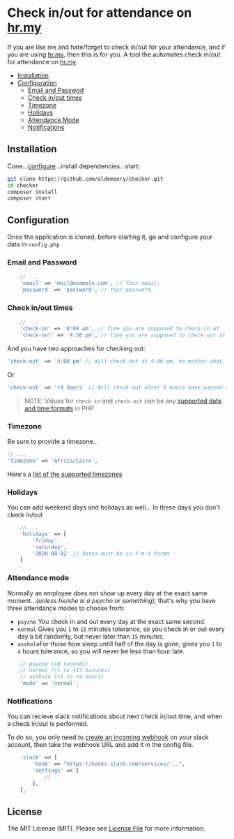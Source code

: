 
# Check in/out for attendance on [hr.my](https://hr.my)

If you are like me and hate/forget to check in/out for your attendance, and if you are using [hr.my](https://hr.my), then this is for you.
A tool the automates check in/out for attendance on [hr.my](https://hr.my)

* [Installation](#installation)
* [Configuration](#configuration)
  * [Email and Passwod](#email-and-password)
  * [Check in/out times](#check-inout-times)
  * [Timezone](#timezone)
  * [Holidays](#holidays)
  * [Attendance Mode](#attendance-mode)
  * [Notifications](#notifications)

## Installation

Cone...[configure](#configuration)...install dependencies...start:

``` bash
git clone https://github.com/aldemeery/checker.git
cd checker
composer install
composer start
```

## Configuration
Once the application is cloned, before starting it, go and configure your data in `config.php`

### Email and Password
```php
    // ...
    'email' => 'mail@example.com', // Your email.
    'password' => 'password', // Your password.
```
### Check in/out times
```php
    // ...
    'check-in' => '8:00 am', // Time you are supposed to check-in at
    'check-out' => '4:30 pm', // Time you are supposed to check-out at
```
And you have two approaches for checking out:
```php
'check-out' => '4:00 pm' // Will check-out at 4:00 pm, no matter what..
```
Or
```php
'check-out' => '+9 hours' // Will check-out after 8 hours have passed since you checked-in
```

> NOTE:
> Values for `check-in` and `check-out` can be any [supported date and time formats](https://www.php.net/manual/en/datetime.formats.php) in PHP.

### Timezone
Be sure to provide a timezone...
```php
// ...
'timezone' => 'Africa/Cairo',
```

Here's a [list of the supported timezones](https://www.php.net/manual/en/timezones.php)

### Holidays
You can add weekend days and holidays as well...
In these days you don't ckeck in/out
```php
    // ...
    'holidays' => [
        'friday',
        'saturday',
        '2020-08-02' // dates must be in Y-m-d forma
    ]
```
### Attendance mode
Normally an employee does not show up every day at the exact same moment...*(unless he/she is a psycho or something)*, that's why you have three attendance modes to choose from:

   * `psycho` You check in and out every day at the exact same second.
   * `normal` Gives you `1` to `15` minutes tolerance, so you check in or out every day  a bit randomly, but never later than `15` minutes.
   * `asshole`For those how sleep untill half of the day is gone, gives you `1` to `4` hours tolerance, so you will never be less than hour late.

```php
    // psycho (+0 seconds)
    // normal (+1 to +15 minutes)
    // asshole (+1 to +4 hours)
    'mode' => 'normal',
```

### Notifications
You can recieve slack notifications about next check in/out time, and when a check in/out is performed.

To do so, you only need to [create an incoming webhook](https://my.slack.com/services/new/incoming-webhook) on your slack account, then take the webhook URL and add it in the config file.

```php
    'slack' => [
        'hook' => "https://hooks.slack.com/services/...",
        'settings' => [
            // ...
        ],
    ],
```
## License

The MIT License (MIT). Please see [License File](LICENSE) for more information.
